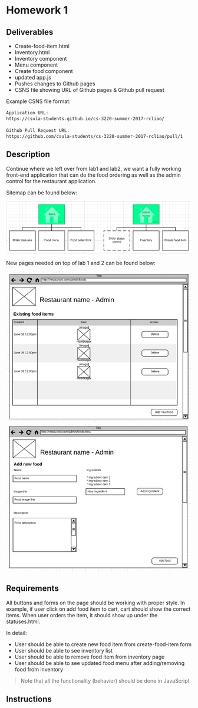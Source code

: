 # Homework 1

## Deliverables

* Create-food-item.html
* Inventory.html
* Inventory component
* Menu component
* Create food component
* updated app.js
* Pushes changes to Github pages
* CSNS file showing URL of Github pages & Github pull request

Example CSNS file format:

```
Application URL:
https://csula-students.github.io/cs-3220-summer-2017-rcliao/

Github Pull Request URL:
https://github.com/csula-students/cs-3220-summer-2017-rcliao/pull/1
```

## Description

Continue where we left over from lab1 and lab2, we want a fully working
front-end application that can do the food ordering as well as the admin
control for the restaurant application.

Sitemap can be found below:

![Sitemap](../imgs/restaurant-sitemap.png)

New pages needed on top of lab 1 and 2 can be found below:

![Inventory page](../imgs/restaurant-inventory.png)
![Create a new food](../imgs/restaurant-new-food.png)

## Requirements

All buttons and forms on the page should be working with proper style. In
example, if user click on add food item to cart, cart should show the
correct items. When user orders the item, it should show up under the
statuses.html.

In detail:

* User should be able to create new food item from create-food-item form
* User should be able to see inventory list
* User should be able to remove food item from inventory page
* User should be able to see updated food menu after adding/removing food from inventory

> Note that all the functionality (behavior) should be done in JavaScript

## Instructions


